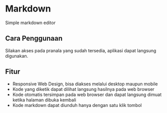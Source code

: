 # Markdown
Simple markdown editor

## Cara Penggunaan
Silakan akses pada pranala yang sudah tersedia, aplikasi dapat langsung digunakan.

## Fitur
 * Responsive Web Design, bisa diakses melalui desktop maupun mobile
 * Kode yang diketik dapat dilihat langsung hasilnya pada web browser
 * Kode otomatis tersimpan pada web browser dan dapat langsung dimuat ketika halaman dibuka kembali
 * Kode markdown dapat diunduh hanya dengan satu klik tombol
